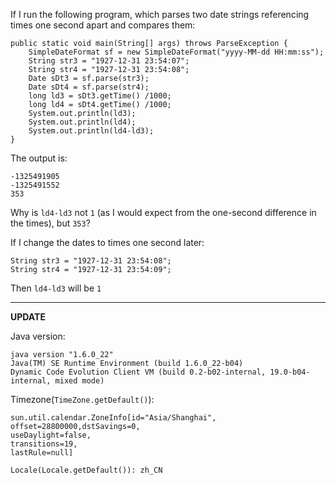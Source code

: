 If I run the following program, which parses two date strings referencing times one second apart and compares them:

	public static void main(String[] args) throws ParseException {
		SimpleDateFormat sf = new SimpleDateFormat("yyyy-MM-dd HH:mm:ss");  
		String str3 = "1927-12-31 23:54:07";  
		String str4 = "1927-12-31 23:54:08";  
		Date sDt3 = sf.parse(str3);  
		Date sDt4 = sf.parse(str4);  
		long ld3 = sDt3.getTime() /1000;  
		long ld4 = sDt4.getTime() /1000; 
		System.out.println(ld3);  
		System.out.println(ld4);  
		System.out.println(ld4-ld3);
	}

The output is:

    -1325491905
    -1325491552
    353

Why is `ld4-ld3` not `1` (as I would expect from the one-second difference in the times), but `353`?

If I change the dates to times one second later:

    String str3 = "1927-12-31 23:54:08";  
    String str4 = "1927-12-31 23:54:09";  

Then `ld4-ld3` will be `1`

-----

**UPDATE**

Java version:

    java version "1.6.0_22"
    Java(TM) SE Runtime Environment (build 1.6.0_22-b04)
    Dynamic Code Evolution Client VM (build 0.2-b02-internal, 19.0-b04-internal, mixed mode)

Timezone(`TimeZone.getDefault()`):

    sun.util.calendar.ZoneInfo[id="Asia/Shanghai",
    offset=28800000,dstSavings=0,
    useDaylight=false,
    transitions=19,
    lastRule=null]

    Locale(Locale.getDefault()): zh_CN



